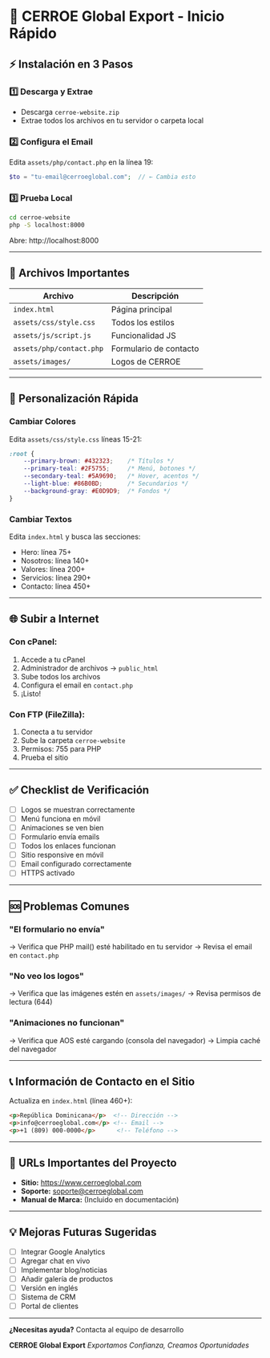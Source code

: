 # 🚀 CERROE Global Export - Inicio Rápido

## ⚡ Instalación en 3 Pasos

### 1️⃣ Descarga y Extrae
- Descarga `cerroe-website.zip`
- Extrae todos los archivos en tu servidor o carpeta local

### 2️⃣ Configura el Email
Edita `assets/php/contact.php` en la línea 19:
```php
$to = "tu-email@cerroeglobal.com";  // ← Cambia esto
```

### 3️⃣ Prueba Local
```bash
cd cerroe-website
php -S localhost:8000
```
Abre: http://localhost:8000

---

## 📁 Archivos Importantes

| Archivo | Descripción |
|---------|-------------|
| `index.html` | Página principal |
| `assets/css/style.css` | Todos los estilos |
| `assets/js/script.js` | Funcionalidad JS |
| `assets/php/contact.php` | Formulario de contacto |
| `assets/images/` | Logos de CERROE |

---

## 🎨 Personalización Rápida

### Cambiar Colores
Edita `assets/css/style.css` líneas 15-21:
```css
:root {
    --primary-brown: #432323;    /* Títulos */
    --primary-teal: #2F5755;     /* Menú, botones */
    --secondary-teal: #5A9690;   /* Hover, acentos */
    --light-blue: #86B0BD;       /* Secundarios */
    --background-gray: #E0D9D9;  /* Fondos */
}
```

### Cambiar Textos
Edita `index.html` y busca las secciones:
- Hero: línea 75+
- Nosotros: línea 140+
- Valores: línea 200+
- Servicios: línea 290+
- Contacto: línea 450+

---

## 🌐 Subir a Internet

### Con cPanel:
1. Accede a tu cPanel
2. Administrador de archivos → `public_html`
3. Sube todos los archivos
4. Configura el email en `contact.php`
5. ¡Listo!

### Con FTP (FileZilla):
1. Conecta a tu servidor
2. Sube la carpeta `cerroe-website`
3. Permisos: 755 para PHP
4. Prueba el sitio

---

## ✅ Checklist de Verificación

- [ ] Logos se muestran correctamente
- [ ] Menú funciona en móvil
- [ ] Animaciones se ven bien
- [ ] Formulario envía emails
- [ ] Todos los enlaces funcionan
- [ ] Sitio responsive en móvil
- [ ] Email configurado correctamente
- [ ] HTTPS activado

---

## 🆘 Problemas Comunes

### "El formulario no envía"
→ Verifica que PHP mail() esté habilitado en tu servidor
→ Revisa el email en `contact.php`

### "No veo los logos"
→ Verifica que las imágenes estén en `assets/images/`
→ Revisa permisos de lectura (644)

### "Animaciones no funcionan"
→ Verifica que AOS esté cargando (consola del navegador)
→ Limpia caché del navegador

---

## 📞 Información de Contacto en el Sitio

Actualiza en `index.html` (línea 460+):
```html
<p>República Dominicana</p>  <!-- Dirección -->
<p>info@cerroeglobal.com</p> <!-- Email -->
<p>+1 (809) 000-0000</p>      <!-- Teléfono -->
```

---

## 🎯 URLs Importantes del Proyecto

- **Sitio:** https://www.cerroeglobal.com
- **Soporte:** soporte@cerroeglobal.com
- **Manual de Marca:** (Incluido en documentación)

---

## 💡 Mejoras Futuras Sugeridas

- [ ] Integrar Google Analytics
- [ ] Agregar chat en vivo
- [ ] Implementar blog/noticias
- [ ] Añadir galería de productos
- [ ] Versión en inglés
- [ ] Sistema de CRM
- [ ] Portal de clientes

---

**¿Necesitas ayuda?** 
Contacta al equipo de desarrollo

**CERROE Global Export**
*Exportamos Confianza, Creamos Oportunidades*
